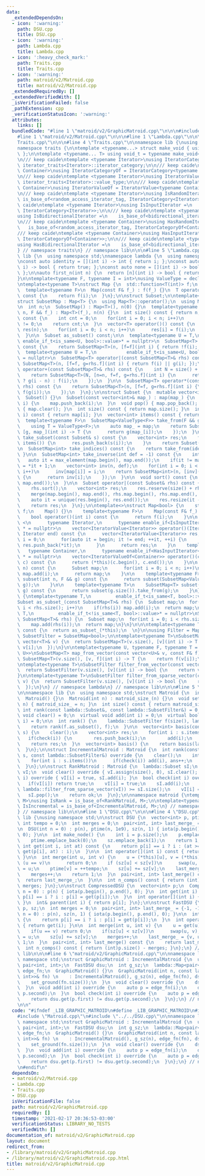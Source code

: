 ```yaml
---
data:
  _extendedDependsOn:
  - icon: ':warning:'
    path: DSU.cpp
    title: DSU.cpp
  - icon: ':warning:'
    path: Lambda.cpp
    title: Lambda.cpp
  - icon: ':heavy_check_mark:'
    path: Traits.cpp
    title: Traits.cpp
  - icon: ':warning:'
    path: matroid/v2/Matroid.cpp
    title: matroid/v2/Matroid.cpp
  _extendedRequiredBy: []
  _extendedVerifiedWith: []
  _isVerificationFailed: false
  _pathExtension: cpp
  _verificationStatusIcon: ':warning:'
  attributes:
    links: []
  bundledCode: "#line 1 \"matroid/v2/GraphicMatroid.cpp\"\n\n\n#include <bits/stdc++.h>\n\
    #line 1 \"matroid/v2/Matroid.cpp\"\n\n\n#line 1 \"Lambda.cpp\"\n\n\n#line 1 \"\
    Traits.cpp\"\n\n\n#line 4 \"Traits.cpp\"\n\nnamespace lib {\nusing namespace std;\n\
    namespace traits {\n\ntemplate <typename...> struct make_void { using type = void;\
    \ };\n\ntemplate <typename... T> using void_t = typename make_void<T...>::type;\n\
    \n/// keep caide\ntemplate <typename Iterator>\nusing IteratorCategory = typename\
    \ iterator_traits<Iterator>::iterator_category;\n\n/// keep caide\ntemplate <typename\
    \ Container>\nusing IteratorCategoryOf = IteratorCategory<typename Container::iterator>;\n\
    \n/// keep caide\ntemplate <typename Iterator>\nusing IteratorValue = typename\
    \ iterator_traits<Iterator>::value_type;\n\n/// keep caide\ntemplate <typename\
    \ Container>\nusing IteratorValueOf = IteratorValue<typename Container::iterator>;\n\
    \n/// keep caide\ntemplate <typename Iterator>\nusing IsRandomIterator =\n   \
    \ is_base_of<random_access_iterator_tag, IteratorCategory<Iterator>>;\n\n/// keep\
    \ caide\ntemplate <typename Iterator>\nusing IsInputIterator =\n    is_base_of<input_iterator_tag,\
    \ IteratorCategory<Iterator>>;\n\n/// keep caide\ntemplate <typename Iterator>\n\
    using IsBidirectionalIterator =\n    is_base_of<bidirectional_iterator_tag, IteratorCategory<Iterator>>;\n\
    \n/// keep caide\ntemplate <typename Container>\nusing HasRandomIterator =\n \
    \   is_base_of<random_access_iterator_tag, IteratorCategoryOf<Container>>;\n\n\
    /// keep caide\ntemplate <typename Container>\nusing HasInputIterator =\n    is_base_of<input_iterator_tag,\
    \ IteratorCategoryOf<Container>>;\n\n/// keep caide\ntemplate <typename Container>\n\
    using HasBidirectionalIterator =\n    is_base_of<bidirectional_iterator_tag, IteratorCategoryOf<Container>>;\n\
    } // namespace traits\n} // namespace lib\n\n\n#line 5 \"Lambda.cpp\"\n\nnamespace\
    \ lib {\n  using namespace std;\nnamespace lambda {\n  using namespace traits;\n\
    \nconst auto identity = [](int i) -> int { return i; };\nconst auto all = [](int\
    \ i) -> bool { return true; };\nconst auto none = [](int i) -> bool { return false;\
    \ };\n\nauto first_n(int n) {\n  return [n](int i) -> bool { return i < n; };\n\
    }\n\ntemplate<typename F, typename I = int>\nusing ValueType = decltype(declval<F>()(declval<I>()));\n\
    \ntemplate<typename T>\nstruct Map {\n  std::function<T(int)> f;\n  Map() {}\n\
    \  template<typename F>\n  Map(const F& f_) : f(f_) {}\n  T operator()(int i)\
    \ const {\n    return f(i);\n  }\n};\n\nstruct Subset;\n\ntemplate<typename T>\n\
    struct SubsetMap : Map<T> {\n  using Map<T>::operator();\n  using Map<T>::f;\n\
    \n  int n;\n  SubsetMap() : Map<T>(), n(0) {}\n  template<typename F>\n  SubsetMap(int\
    \ n, F && f_) : Map<T>(f_), n(n) {}\n  int size() const { return n; }\n  int count()\
    \ const {\n    int cnt = 0;\n    for(int i = 0; i < n; i++)\n      cnt += f(i)\
    \ != 0;\n    return cnt;\n  }\n  vector<T> operator()() const {\n    vector<T>\
    \ res(n);\n    for(int i = 0; i < n; i++)\n      res[i] = f(i);\n    return res;\n\
    \  }\n\n  Subset as_subset() const;\n\n  template<typename U = T,\n          \
    \ enable_if_t<is_same<U, bool>::value>* = nullptr>\n  SubsetMap<T> operator!()\
    \ const {\n    return SubsetMap<T>(n, [f=f](int i) { return !f(i); });\n  }\n\n\
    \  template<typename U = T,\n           enable_if_t<is_same<U, bool>::value>*\
    \ = nullptr>\n  SubsetMap<T> operator|(const SubsetMap<T>& rhs) const {\n    return\
    \ SubsetMap<T>(n, [f=f, g=rhs.f](int i) { return f(i) || g(i); });\n  }\n\n  SubsetMap<T>\
    \ operator+(const SubsetMap<T>& rhs) const {\n    int N = size() + rhs.size();\n\
    \    return SubsetMap<T>(N, [n=n, f=f, g=rhs.f](int i) {\n      return i >= n\
    \ ? g(i - n) : f(i);\n    });\n  }\n\n  SubsetMap<T> operator*(const SubsetMap<T>&\
    \ rhs) const {\n    return SubsetMap<T>(n, [f=f, g=rhs.f](int i) {\n      return\
    \ f(g(i));\n    });\n  }\n};\n\nstruct Subset {\n  mutable vector<int> map;\n\
    \  Subset() {}\n  Subset(const vector<int>& map_) : map(map_) {\n  }\n  void add(int\
    \ i) {\n    map.push_back(i);\n  }\n  void pop() { map.pop_back(); }\n  void clear()\
    \ { map.clear(); }\n  int size() const { return map.size(); }\n  int operator()(int\
    \ i) const { return map[i]; }\n  vector<int> items() const { return map; }\n\n\
    \  template<typename F>\n  SubsetMap<ValueType<F>> take_from(F && g) const {\n\
    \    using T = ValueType<F>;\n    auto map_ = map;\n    return SubsetMap<T>(map.size(),\
    \ [g, map_](int i) -> T {\n      return g(map_[i]);\n    });\n  }\n\n  Subset\
    \ take_subset(const Subset& s) const {\n    vector<int> res;\n    for(int i :\
    \ items()) {\n      res.push_back(s(i));\n    }\n    return Subset(res);\n  }\n\
    \n  SubsetMap<int> take_indices() const {\n    return take_from(identity);\n \
    \ }\n\n  SubsetMap<int> take_inverse(int def = -1) const {\n    int n = 0;\n \
    \   auto it = max_element(map.begin(), map.end());\n    if(it != map.end()) n\
    \ = *it + 1;\n    vector<int> inv(n, def);\n    for(int i = 0; i < map.size();\
    \ i++)\n      inv[map[i]] = i;\n    return SubsetMap<int>(n, [inv](int i) -> int\
    \ {\n      return inv[i];\n    });\n  }\n\n  void sort() const {\n    std::sort(map.begin(),\
    \ map.end());\n  }\n\n  Subset operator|(const Subset& rhs) const {\n    sort();\n\
    \    rhs.sort();\n    vector<int> res;\n    res.reserve(size() + rhs.size());\n\
    \    merge(map.begin(), map.end(), rhs.map.begin(), rhs.map.end(), back_inserter(res));\n\
    \    auto it = unique(res.begin(), res.end());\n    res.resize(it - res.begin());\n\
    \    return res;\n  }\n};\n\ntemplate<>\nstruct Map<bool> {\n    std::function<bool(int)>\
    \ f;\n    Map() {}\n    template<typename F>\n    Map(const F& f_) : f(f_) {}\n\
    \    bool operator()(int i) const {\n      return f(i);\n    }\n\n    template\
    \ <\n      typename Iterator,\n      typename enable_if<IsInputIterator<Iterator>::value>::type\
    \ * = nullptr>\n    vector<IteratorValue<Iterator>> operator()(Iterator begin,\
    \ Iterator end) const {\n      vector<IteratorValue<Iterator>> res;\n      int\
    \ i = 0;\n      for(auto it = begin; it != end; ++it, ++i) {\n        if(f(i))\
    \ res.push_back(*it);\n      }\n      return res;\n    }\n    template <\n   \
    \   typename Container,\n      typename enable_if<HasInputIterator<Container>::value>::type\
    \ * = nullptr>\n    vector<IteratorValueOf<Container>> operator()(const Container&\
    \ c) const {\n      return (*this)(c.begin(), c.end());\n    }\n\n    Subset subset(int\
    \ n) const {\n      Subset map;\n      for(int i = 0; i < n; i++)\n        if(f(i))\
    \ map.add(i);\n      return map;\n    }\n\n    template<typename F>\n    SubsetMap<ValueType<F>>\
    \ subset(int n, F && g) const {\n      return subset(SubsetMap<ValueType<F>>(n,\
    \ g));\n    }\n\n    template<typename T>\n    SubsetMap<T> subset(const SubsetMap<T>&\
    \ g) const {\n      return subset(g.size()).take_from(g);\n    }\n};\n\nnamespace\
    \ {\ntemplate<typename T,\n         enable_if_t<is_same<T, bool>::value>* = nullptr>\n\
    Subset as_subset_(const SubsetMap<T>& rhs) {\n  Subset map;\n  for(int i = 0;\
    \ i < rhs.size(); i++)\n    if(rhs(i)) map.add(i);\n  return map;\n}\ntemplate<typename\
    \ T,\n         enable_if_t<!is_same<T, bool>::value>* = nullptr>\nSubset as_subset_(const\
    \ SubsetMap<T>& rhs) {\n  Subset map;\n  for(int i = 0; i < rhs.size(); i++)\n\
    \    map.add(rhs(i));\n  return map;\n}\n}\n\n\ntemplate<typename T>\nSubset SubsetMap<T>::as_subset()\
    \ const {\n  return as_subset_(*this);\n  \n}\n\nusing Filter = Map<bool>;\nusing\
    \ SubsetFilter = SubsetMap<bool>;\n\ntemplate<typename T>\nSubsetMap<T> from_vector(const\
    \ vector<T>& v) {\n  return SubsetMap<T>(v.size(), [v](int i) -> T {\n    return\
    \ v[i];\n  });\n}\n\ntemplate<typename U, typename F, typename T = ValueType<F,\
    \ U>>\nSubsetMap<T> map_from_vector(const vector<U>& v, const F& f) {\n  return\
    \ SubsetMap<T>(v.size(), [v, f](int i) -> T {\n    return f(v[i]);\n  });\n}\n\
    \ntemplate<typename T>\nSubsetFilter filter_from_vector(const vector<T>& v) {\n\
    \  return SubsetFilter(v.size(), [v](int i) -> bool {\n    return v[i];\n  });\n\
    }\n\ntemplate<typename T>\nSubsetFilter filter_from_sparse_vector(const vector<T>&\
    \ v) {\n  return SubsetFilter(v.size(), [v](int i) -> bool {\n    return v[i];\n\
    \  });\n}\n} // namespace lambda\n} // namespace lib\n\n\n#line 5 \"matroid/v2/Matroid.cpp\"\
    \n\nnamespace lib {\n  using namespace std;\nstruct Matroid {\n  int matroid_size_;\n\
    \  Matroid() {}\n  Matroid(int n) : matroid_size_(n) {}\n  void set_ground(int\
    \ n) { matroid_size_ = n; }\n  int size() const { return matroid_size_; }\n  virtual\
    \ int rank(const lambda::Subset&, const lambda::SubsetFilter&) = 0;\n  virtual\
    \ void clear() = 0;\n  virtual void add(int i) = 0;\n  virtual bool check(int\
    \ i) = 0;\n\n  int rank() {\n    lambda::SubsetFilter f(size(), lambda::all);\n\
    \    return rank(f.as_subset(), f);\n  }\n\n  vector<int> basis(const lambda::Subset&\
    \ s) {\n    clear();\n    vector<int> res;\n    for(int i : s.items()) {\n   \
    \   if(check(i)) {\n        res.push_back(i);\n        add(i);\n      }\n    }\n\
    \    return res;\n  }\n  vector<int> basis() {\n    return basis(lambda::Filter(lambda::all).subset(size()));\n\
    \  }\n};\n\nstruct IncrementalMatroid : Matroid {\n  int rank(const lambda::Subset&\
    \ s, const lambda::SubsetFilter&) override {\n    clear();\n    int ans = 0;\n\
    \    for(int i : s.items())\n      if(check(i)) add(i), ans++;\n    return ans;\n\
    \  }\n};\n\nstruct RankMatroid : Matroid {\n  lambda::Subset sI;\n  vector<int>\
    \ vI;\n  void clear() override { vI.assign(size(), 0), sI.clear(); }\n  void add(int\
    \ i) override { vI[i] = true, sI.add(i); }\n  bool check(int i) override {\n \
    \   if(vI[i]) return true;\n    vI[i] = true;\n    sI.add(i);\n    bool ok = rank(sI,\
    \ lambda::filter_from_sparse_vector(vI)) >= sI.size();\n    vI[i] = false;\n \
    \   sI.pop();\n    return ok;\n  }\n};\n\nnamespace matroid {\ntemplate<typename\
    \ M>\nusing IsRank = is_base_of<RankMatroid, M>;\n\ntemplate<typename M>\nusing\
    \ IsIncremental = is_base_of<IncrementalMatroid, M>;\n} // namespace matroid\n\
    } // namespace lib\n\n\n#line 1 \"DSU.cpp\"\n\n\n#line 4 \"DSU.cpp\"\n\nnamespace\
    \ lib {\nusing namespace std;\n\nstruct DSU {\n  vector<int> p, ptime, sz;\n \
    \ int tempo = 0;\n  int merges = 0;\n  pair<int, int> last_merge_ = {-1, -1};\n\
    \n  DSU(int n = 0) : p(n), ptime(n, 1e9), sz(n, 1) { iota(p.begin(), p.end(),\
    \ 0); }\n\n  int make_node() {\n    int i = p.size();\n    p.emplace_back(i);\n\
    \    ptime.emplace_back(0);\n    sz.emplace_back(1);\n    return 1;\n  }\n\n \
    \ int get(int i, int at) const {\n    return p[i] == i ? i : (at >= ptime[i] ?\
    \ get(p[i], at) : i);\n  }\n\n  int operator[](int i) const { return get(i, tempo);\
    \ }\n\n  int merge(int u, int v) {\n    u = (*this)[u], v = (*this)[v];\n    if\
    \ (u == v)\n      return 0;\n    if (sz[u] < sz[v])\n      swap(u, v);\n    p[v]\
    \ = u;\n    ptime[v] = ++tempo;\n    sz[u] += sz[v];\n    last_merge_ = {v, u};\n\
    \    merges++;\n    return 1;\n  }\n  pair<int, int> last_merge() const {\n  \
    \  return last_merge_;\n  }\n\n  int n_comps() const { return (int)p.size() -\
    \ merges; }\n};\n\nstruct CompressedDSU {\n  vector<int> p;\n  CompressedDSU(int\
    \ n = 0) : p(n) { iota(p.begin(), p.end(), 0); }\n  int get(int i) {\n    return\
    \ p[i] == i ? i : p[i] = get(p[i]);\n  }\n  int operator[](int i) { return get(i);\
    \ }\n  int& parent(int i) { return p[i]; }\n};\n\nstruct FastDSU {\n  vector<int>\
    \ p, sz;\n  int merges = 0;\n  pair<int, int> last_merge_ = {-1, -1};\n  FastDSU(int\
    \ n = 0) : p(n), sz(n, 1) { iota(p.begin(), p.end(), 0); }\n\n  int get(int i)\
    \ {\n    return p[i] == i ? i : p[i] = get(p[i]);\n  }\n  int operator[](int i)\
    \ { return get(i); }\n\n  int merge(int u, int v) {\n    u = get(u), v = get(v);\n\
    \    if(u == v) return 0;\n    if(sz[u] < sz[v])\n      swap(u, v);\n    p[v]\
    \ = u;\n    sz[u] += sz[v];\n    merges++;\n    last_merge_ = {v, u};\n    return\
    \ 1;\n  }\n  pair<int, int> last_merge() const {\n    return last_merge_;\n  }\n\
    \  int n_comps() const { return (int)p.size() - merges; }\n};\n} // namespace\
    \ lib\n\n\n#line 6 \"matroid/v2/GraphicMatroid.cpp\"\n\nnamespace lib {\n  using\
    \ namespace std;\nstruct GraphicMatroid : IncrementalMatroid {\n  using Edge =\
    \ pair<int, int>;\n  FastDSU dsu;\n  int g_sz;\n  lambda::Map<pair<int, int>>\
    \ edge_fn;\n  GraphicMatroid() {}\n  GraphicMatroid(int n, const lambda::SubsetMap<pair<int,\
    \ int>>& fn) \n    : IncrementalMatroid(), g_sz(n), edge_fn(fn), dsu(n) {\n  \
    \    set_ground(fn.size());\n  }\n  void clear() override {\n    dsu = FastDSU(g_sz);\n\
    \  }\n  void add(int i) override {\n    auto p = edge_fn(i);\n    dsu.merge(p.first,\
    \ p.second);\n  }\n  bool check(int i) override {\n    auto p = edge_fn(i);\n\
    \    return dsu.get(p.first) != dsu.get(p.second);\n  }\n};\n} // namespace lib\n\
    \n\n"
  code: "#ifndef _LIB_GRAPHIC_MATROID\n#define _LIB_GRAPHIC_MATROID\n#include <bits/stdc++.h>\n\
    #include \"Matroid.cpp\"\n#include \"../../DSU.cpp\"\n\nnamespace lib {\n  using\
    \ namespace std;\nstruct GraphicMatroid : IncrementalMatroid {\n  using Edge =\
    \ pair<int, int>;\n  FastDSU dsu;\n  int g_sz;\n  lambda::Map<pair<int, int>>\
    \ edge_fn;\n  GraphicMatroid() {}\n  GraphicMatroid(int n, const lambda::SubsetMap<pair<int,\
    \ int>>& fn) \n    : IncrementalMatroid(), g_sz(n), edge_fn(fn), dsu(n) {\n  \
    \    set_ground(fn.size());\n  }\n  void clear() override {\n    dsu = FastDSU(g_sz);\n\
    \  }\n  void add(int i) override {\n    auto p = edge_fn(i);\n    dsu.merge(p.first,\
    \ p.second);\n  }\n  bool check(int i) override {\n    auto p = edge_fn(i);\n\
    \    return dsu.get(p.first) != dsu.get(p.second);\n  }\n};\n} // namespace lib\n\
    \n#endif\n"
  dependsOn:
  - matroid/v2/Matroid.cpp
  - Lambda.cpp
  - Traits.cpp
  - DSU.cpp
  isVerificationFile: false
  path: matroid/v2/GraphicMatroid.cpp
  requiredBy: []
  timestamp: '2021-02-17 20:36:53-03:00'
  verificationStatus: LIBRARY_NO_TESTS
  verifiedWith: []
documentation_of: matroid/v2/GraphicMatroid.cpp
layout: document
redirect_from:
- /library/matroid/v2/GraphicMatroid.cpp
- /library/matroid/v2/GraphicMatroid.cpp.html
title: matroid/v2/GraphicMatroid.cpp
---
```

